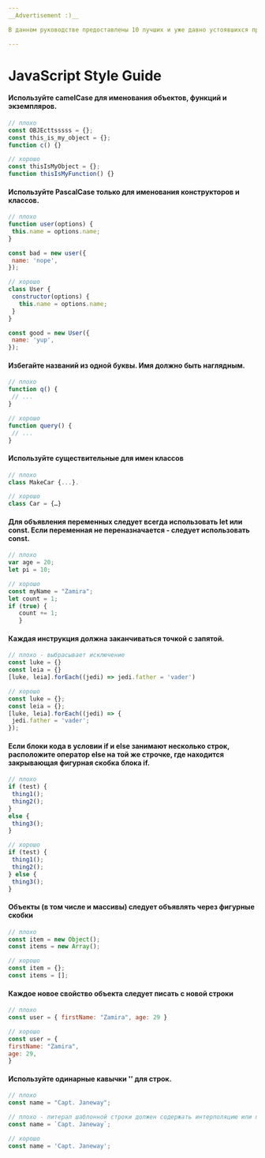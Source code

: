 ```yaml
---
__Advertisement :)__

В данном руководстве предоставлены 10 лучших и уже давно устоявшихся практик о том, как красиво и правильно писать на JavaScript. 

---
```


# JavaScript Style Guide
#### Используйте camelCase для именования объектов, функций и экземпляров. 
 ```javascript
 // плохо
const OBJEcttsssss = {};
const this_is_my_object = {};
function c() {}

// хорошо
const thisIsMyObject = {};
function thisIsMyFunction() {} 
```
####  Используйте PascalCase только для именования конструкторов и классов.
 ```javascript
// плохо
function user(options) {
  this.name = options.name;
}

const bad = new user({
  name: 'nope',
});

// хорошо
class User {
  constructor(options) {
    this.name = options.name;
  }
}

const good = new User({
  name: 'yup',
});
```
#### Избегайте названий из одной буквы. Имя должно быть наглядным.
 ```javascript
// плохо
function q() {
  // ...
}

// хорошо
function query() {
  // ...
}
```
#### Используйте существительные для имен классов
 ```javascript
// плохо
class MakeCar {...}.

// хорошо
class Car = {…}
```
#### Для объявления переменных следует всегда использовать let или const. Если переменная не переназначается - следует использовать const.
 ```javascript
// плохо
var age = 20;
let pi = 10;

// хорошо
const myName = "Zamira";
let count = 1;
if (true) {
    count += 1;
    }
```
#### Каждая инструкция должна заканчиваться точкой с запятой.
 ```javascript
// плохо - выбрасывает исключение
const luke = {}
const leia = {}
[luke, leia].forEach((jedi) => jedi.father = 'vader')

// хорошо
const luke = {};
const leia = {};
[luke, leia].forEach((jedi) => {
  jedi.father = 'vader';
});
```
####  Если блоки кода в условии if и else занимают несколько строк, расположите оператор else на той же строчке, где находится закрывающая фигурная скобка блока if.
 ```javascript
// плохо
if (test) {
  thing1();
  thing2();
}
else {
  thing3();
}

// хорошо
if (test) {
  thing1();
  thing2();
} else {
  thing3();
}
```
#### Объекты (в том числе и массивы) следует объявлять через фигурные скобки
 ```javascript
// плохо
const item = new Object();
const items = new Array();

// хорошо
const item = {};
const items = [];
```
#### Каждое новое свойство объекта следует писать с новой строки
 ```javascript
// плохо
const user = { firstName: "Zamira", age: 29 }

// хорошо
const user = { 
firstName: "Zamira",
age: 29,
}
```
#### Используйте одинарные кавычки '' для строк.
 ```javascript
// плохо
const name = "Capt. Janeway";

// плохо - литерал шаблонной строки должен содержать интерполяцию или переводы строк
const name = `Capt. Janeway`;

// хорошо
const name = 'Capt. Janeway';
```